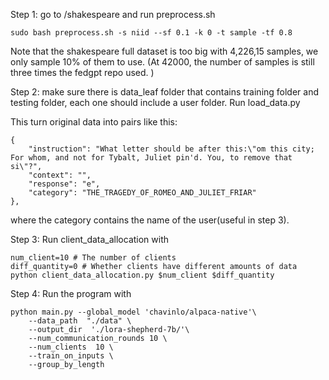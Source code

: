 Step 1: go to /shakespeare and run preprocess.sh

    sudo bash preprocess.sh -s niid --sf 0.1 -k 0 -t sample -tf 0.8


Note that the shakespeare full dataset is too big with 4,226,15 samples, we only sample 10% of them to use. (At 42000, the number of samples is still three times the fedgpt repo used. )




Step 2: make sure there is data_leaf folder that contains training folder and testing folder, each one should include a user folder. Run load_data.py

This turn original data into pairs like this:

    {
        "instruction": "What letter should be after this:\"om this city; For whom, and not for Tybalt, Juliet pin'd. You, to remove that si\"?",
        "context": "",
        "response": "e",
        "category": "THE_TRAGEDY_OF_ROMEO_AND_JULIET_FRIAR"
    },

where the category contains the name of the user(useful in step 3).



Step 3: Run client_data_allocation with 

    num_client=10 # The number of clients
    diff_quantity=0 # Whether clients have different amounts of data
    python client_data_allocation.py $num_client $diff_quantity



Step 4: Run the program with 

    python main.py --global_model 'chavinlo/alpaca-native'\
        --data_path  "./data" \
        --output_dir  './lora-shepherd-7b/'\
        --num_communication_rounds 10 \
        --num_clients  10 \
        --train_on_inputs \
        --group_by_length
